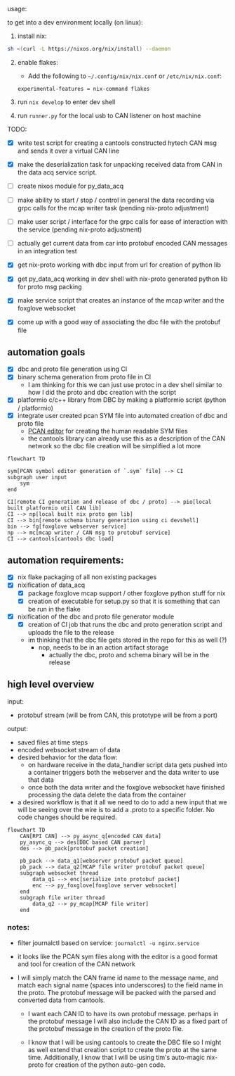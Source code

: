 usage: 

to get into a dev environment locally (on linux):
1. install nix:

```bash
sh <(curl -L https://nixos.org/nix/install) --daemon
```

2. enable flakes:
    - Add the following to `~/.config/nix/nix.conf` or `/etc/nix/nix.conf`:
    ```
    experimental-features = nix-command flakes
    ```

3. run `nix develop` to enter dev shell

4. run `runner.py` for the local usb to CAN listener on host machine

TODO:
- [x] write test script for creating a cantools constructed hytech CAN msg and sends it over a virtual CAN line
- [x] make the deserialization task for unpacking received data from CAN in the data acq service script.
- [ ] create nixos module for py_data_acq
- [ ] make ability to start / stop / control in general the data recording via grpc calls for the mcap writer task (pending nix-proto adjustment)
- [ ] make user script / interface for the grpc calls for ease of interaction with the service (pending nix-proto adjustment)

- [ ] actually get current data from car into protobuf encoded CAN messages in an integration test
- [x] get nix-proto working with dbc input from url for creation of python lib
- [x] get py_data_acq working in dev shell with nix-proto generated python lib for proto msg packing
- [x] make service script that creates an instance of the mcap writer and the foxglove websocket
- [x] come up with a good way of associating the dbc file with the protobuf file


## automation goals
- [x] dbc and proto file generation using CI
- [x] binary schema generation from proto file in CI
    - I am thinking for this we can just use protoc in a dev shell similar to how I did the proto and dbc creation with the script
- [x] platformio c/c++ library from DBC by making a platformio script (python / platformio)
- [x] integrate user created pcan SYM file into automated creation of dbc and proto file
    - [PCAN editor](https://www.peak-system.com/PCAN-Symbol-Editor-6.416.0.html?&L=1) for creating the human readable SYM files
    - the cantools library can already use this as a description of the CAN network so the dbc file creation will be simplified a lot more

```mermaid
flowchart TD

sym[PCAN symbol editor generation of `.sym` file] --> CI
subgraph user input
    sym
end

CI[remote CI generation and release of dbc / proto] --> pio[local built platformio util CAN lib]
CI --> np[local built nix proto gen lib]
CI --> bin[remote schema binary generation using ci devshell]
bin --> fg[foxglove webserver service]
np --> mc[mcap writer / CAN msg to protobuf service]
CI --> cantools[cantools dbc load]

```

## automation requirements:
- [x] nix flake packaging of all non existing packages
- [x] nixification of data_acq
    - [x] package foxglove mcap support / other foxglove python stuff for nix
    - [x] creation of executable for setup.py so that it is something that can be run in the flake
- [x] nixification of the dbc and proto file generator module
    - [x] creation of CI job that runs the dbc and proto generation script and uploads the file to the release
    - im thinking that the dbc file gets stored in the repo for this as well (?)
        - nop, needs to be in an action artifact storage
            - actually the dbc, proto and schema binary will be in the release

## high level overview
input: 
- protobuf stream (will be from CAN, this prototype will be from a port)

output: 
- saved files at time steps
- encoded websocket stream of data
- desired behavior for the data flow:
    - on hardware receive in the data_handler script data gets pushed into a container triggers both the webserver and the data writer to use that data
    - once both the data writer and the foxglove websocket have finished processing the data delete the data from the container
- a desired workflow is that it all we need to do to add a new input that we will be seeing over the wire is to add a .proto to a specific folder. No code changes should be required.

```mermaid
flowchart TD
    CAN[RPI CAN] --> py_async_q[encoded CAN data]
    py_async_q --> des[DBC based CAN parser] 
    des --> pb_pack[protobuf packet creation]
    
    pb_pack --> data_q1[webserver protobuf packet queue]
    pb_pack --> data_q2[MCAP file writer protobuf packet queue]
    subgraph websocket thread
        data_q1 --> enc[serialize into protobuf packet]
        enc --> py_foxglove[foxglove server websocket]
    end
    subgraph file writer thread
        data_q2 --> py_mcap[MCAP file writer]
    end
```

### notes:
- filter journalctl based on service: `journalctl -u nginx.service`

- it looks like the PCAN sym files along with the editor is a good format and tool for creation of the CAN network

- I will simply match the CAN frame id name to the message name, and match each signal name (spaces into underscores) to the field name in the proto. The protobuf message will be packed with the parsed and converted data from cantools.

    - I want each CAN ID to have its own protobuf message. perhaps in the protobuf message I will also include the CAN ID as a fixed part of the protobuf message in the creation of the proto file.
    
    - I know that I will be using cantools to create the DBC file so I might as well extend that creation script to create the proto at the same time. Additionally, I know that I will be using tim's auto-magic nix-proto for creation of the python auto-gen code.
